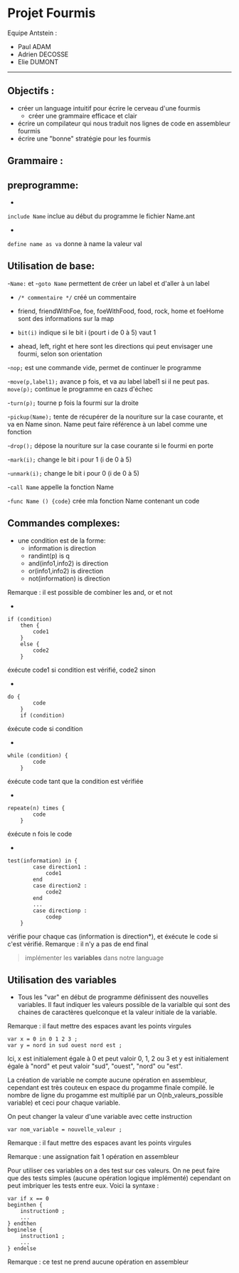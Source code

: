 # Projet Fourmis

Equipe Antstein :
- Paul ADAM
- Adrien DECOSSE
- Elie DUMONT

---

## Objectifs :
- créer un language intuitif pour écrire le cerveau d'une fourmis
    - créer une grammaire efficace et clair
- écrire un compilateur qui nous traduit nos lignes de code en assembleur fourmis
- écrire une "bonne" stratégie pour les fourmis

## Grammaire :

## preprogramme:

-
```include Name``` inclue au début du programme le fichier Name.ant

-
```define name as va``` donne à name la valeur val

## Utilisation de base:

-```Name:``` et -```goto Name``` permettent de créer un label et d'aller à un label

- ```/* commentaire */``` créé un commentaire

- friend, friendWithFoe, foe, foeWithFood, food, rock, home et foeHome sont des informations sur la map

- ```bit(i)``` indique si le bit i (pourt i de 0 à 5) vaut 1

- ahead, left, right et here sont les directions qui peut envisager une fourmi, selon son orientation

-```nop;``` est une commande vide, permet de continuer le programme

-```move(p,label1);``` avance p fois, et va au label label1 si il ne peut pas. ```move(p);``` continue le programme en cazs d'échec

-```turn(p);``` tourne p fois la fourmi sur la droite

-```pickup(Name);``` tente de récupérer de la nouriture sur la case courante, et va en Name sinon. Name peut faire référence à un label comme une fonction 

-```drop();``` dépose la nouriture sur la case courante si le fourmi en porte

-```mark(i);``` change le bit i pour 1 (i de 0 à 5)

-```unmark(i);``` change le bit i pour 0 (i de 0 à 5)

-```call Name``` appelle la fonction Name

-```func Name () {code}``` crée mla fonction Name contenant un code


## Commandes complexes:

- une condition est de la forme:
    - information is direction
    - randint(p) is q
    - and(info1,info2) is direction
    - or(info1,info2) is direction
    - not(information) is direction

Remarque : il est possible de combiner les and, or et not 

- 
``` 
if (condition)
    then {
        code1
    }
    else {
        code2
    }
``` 
éxécute code1 si condition est vérifié, code2 sinon

-
``` 
do {
        code
    }
    if (condition)
``` 
éxécute code si condition

-
``` 
while (condition) {
        code
    }
``` 
éxécute code tant que la condition est vérifiée

-
``` 
repeate(n) times {
        code
    }
``` 
éxécute n fois le code

-
```
test(information) in {
        case direction1 :
            code1
        end
        case direction2 :
            code2
        end
        ...
        case directionp :
            codep
    }
``` 
vérifie pour chaque cas (information is direction*), et éxécute le code si c'est vérifié. Remarque : il n'y a pas de end final

> implémenter les **variables** dans notre language

## Utilisation des variables

- Tous les "var" en début de programme définissent des nouvelles variables. Il faut indiquer les valeurs possible de la varialble qui sont des chaines de caractères quelconque et la valeur initiale de la variable.

Remarque : il faut mettre des espaces avant les points virgules
```
var x = 0 in 0 1 2 3 ;
var y = nord in sud ouest nord est ;
```
Ici, x est initialement égale à 0 et peut valoir 0, 1, 2 ou 3 et y est initialement égale à "nord" et peut valoir "sud", "ouest", "nord" ou "est".

La création de variable ne compte aucune opération en assembleur, cependant est très couteux en espace du progamme finale compilé. le nombre de ligne du progamme est multiplié par un O(nb_valeurs_possible variable) et ceci pour chaque variable.

On peut changer la valeur d'une variable avec cette instruction


```
var nom_variable = nouvelle_valeur ;
```
Remarque : il faut mettre des espaces avant les points virgules

Remarque : une assignation fait 1 opération en assembleur

Pour utiliser ces variables on a des test sur ces valeurs. On ne peut faire que des tests simples (aucune opération logique implémenté) cependant on peut imbriquer les tests entre eux.
Voici la syntaxe :


```
var if x == 0 
beginthen {
    instruction0 ;
    ...
} endthen
beginelse {
    instruction1 ;
    ...
} endelse
```
Remarque : ce test ne prend aucune opération en assembleur

